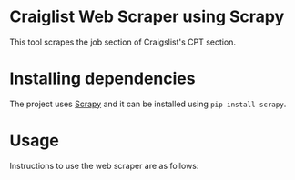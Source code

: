 # Craiglist Web Scraper using Scrapy
This tool scrapes the job section of Craigslist's CPT section.

# Installing dependencies
The project uses [Scrapy](http://docs.scrapy.org) and it can be installed using `pip install scrapy`.

# Usage
Instructions to use the web scraper are as follows:
